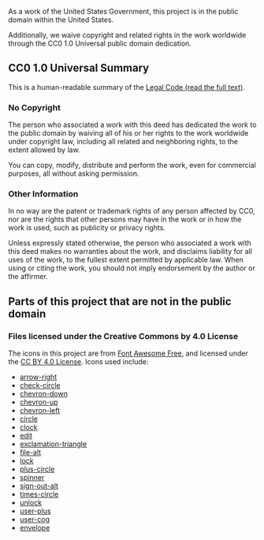 As a work of the United States Government, this project is in the public domain
within the United States.

Additionally, we waive copyright and related rights in the work worldwide
through the CC0 1.0 Universal public domain dedication.

## CC0 1.0 Universal Summary

This is a human-readable summary of the
[Legal Code (read the full text)](https://creativecommons.org/publicdomain/zero/1.0/legalcode).

### No Copyright

The person who associated a work with this deed has dedicated the work to the
public domain by waiving all of his or her rights to the work worldwide under
copyright law, including all related and neighboring rights, to the extent
allowed by law.

You can copy, modify, distribute and perform the work, even for commercial
purposes, all without asking permission.

### Other Information

In no way are the patent or trademark rights of any person affected by CC0, nor
are the rights that other persons may have in the work or in how the work is
used, such as publicity or privacy rights.

Unless expressly stated otherwise, the person who associated a work with this
deed makes no warranties about the work, and disclaims liability for all uses of
the work, to the fullest extent permitted by applicable law. When using or
citing the work, you should not imply endorsement by the author or the affirmer.

## Parts of this project that are not in the public domain

### Files licensed under the Creative Commons by 4.0 License

The icons in this project are from
[Font Awesome Free](https://fontawesome.com/icons), and licensed under the
[CC BY 4.0 License](https://fontawesome.com/license/free). Icons used include:

- [arrow-right](https://fontawesome.com/icons/arrow-right?style=solid)
- [check-circle](https://fontawesome.com/icons/check-circle?style=solid)
- [chevron-down](https://fontawesome.com/icons/chevron-down?style=solid)
- [chevron-up](https://fontawesome.com/icons/chevron-up?style=solid)
- [chevron-left](https://fontawesome.com/icons/chevron-left?style=solid)
- [circle](https://fontawesome.com/icons/circle?style=regular)
- [clock](https://fontawesome.com/icons/clock?style=regular)
- [edit](https://fontawesome.com/icons/edit?style=solid)
- [exclamation-triangle](https://fontawesome.com/icons/exclamation-triangle?style=solid)
- [file-alt](https://fontawesome.com/icons/file-alt?style=solid)
- [lock](https://fontawesome.com/icons/lock?style=solid)
- [plus-circle](https://fontawesome.com/icons/plus-circle?style=solid)
- [spinner](https://fontawesome.com/icons/spinner?style=solid)
- [sign-out-alt](https://fontawesome.com/icons/sign-out-alt?style=solid)
- [times-circle](https://fontawesome.com/icons/times-circle?style=regular)
- [unlock](https://fontawesome.com/icons/unlock?style=solid)
- [user-plus](https://fontawesome.com/icons/user-plus?style=solid)
- [user-cog](https://fontawesome.com/icons/user-cog?style=solid)
- [envelope](https://fontawesome.com/icons/envelope?style=solid)
